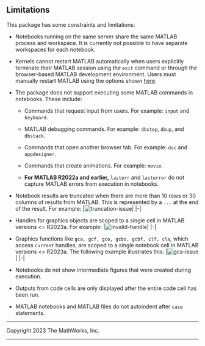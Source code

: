 ## Limitations

This package has some constraints and limitations: 

* Notebooks running on the same server share the same MATLAB process and workspace. It is currently not possible to have separate workspaces for each notebook.

* Kernels cannot restart MATLAB automatically when users explicitly terminate their MATLAB session using the `exit` command or through the browser-based MATLAB development environment. Users must manually restart MATLAB using the options shown [here](https://github.com/mathworks/jupyter-matlab-proxy/blob/main/src/jupyter_matlab_proxy/README.md/#usage).

* The package does not support executing some MATLAB commands in notebooks. These include:

    * Commands that request input from users. For example: `input` and `keyboard`.

    * MATLAB debugging commands. For example: `dbstep`, `dbup`, and `dbstack`.

    * Commands that open another browser tab. For example: `doc` and `appdesigner`.

    * Commands that create animations. For example: `movie`.

    * **For MATLAB R2022a and earlier,** `lasterr` and `lasterror` do not capture MATLAB errors from execution in notebooks. 

* Notebook results are truncated when there are more than 10 rows or 30 columns of results from MATLAB. This is represented by a `...` at the end of the result. For example:
    |![truncation-issue](https://github.com/mathworks/jupyter-matlab-proxy/raw/main/img/truncation-issue.png)|
    |-|

* Handles for graphics objects are scoped to a single cell in MATLAB versions <= R2023a. For example:
    |![invalid-handle](https://github.com/mathworks/jupyter-matlab-proxy/raw/main/img/invalid-handle.png)|
    |-|

* Graphics functions like `gca, gcf, gco, gcbo, gcbf, clf, cla`, which access `current` handles, are scoped to a single notebook cell in MATLAB versions <= R2023a. The following example illustrates this:
    |![gca-issue](https://github.com/mathworks/jupyter-matlab-proxy/raw/main/img/gca-issue.png)|
    |-|

* Notebooks do not show intermediate figures that were created during execution.

* Outputs from code cells are only displayed after the entire code cell has been run.

* MATLAB notebooks and MATLAB files do not autoindent after `case` statements.

----

Copyright 2023 The MathWorks, Inc.

----

